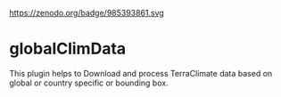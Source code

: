 https://zenodo.org/badge/985393861.svg
# globalClimData
This plugin helps to Download and process TerraClimate data based on global or country specific or bounding box.
